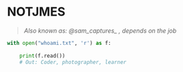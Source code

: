 # NOTJMES                                                 
> <i>Also known as: @sam_captures_ , depends on the job</i>
>

```python
with open("whoami.txt", 'r') as f:
    
    print(f.read()) 
    # Out: Coder, photographer, learner 
```
